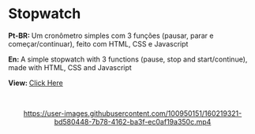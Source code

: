 # Stopwatch


<p> <strong>Pt-BR: </strong> Um cronômetro simples com 3 funções (pausar, parar e começar/continuar), feito com HTML, CSS e Javascript</p>
<p> <strong>En: </strong>A simple stopwatch with 3 functions (pause, stop and start/continue), made with HTML, CSS and Javascript</p>
<p > <strong>View: </strong> <a href="https://leoaoun.github.io/stopwatch/" target="_blank"> Click Here</p>
<br>
<div align="center">

https://user-images.githubusercontent.com/100950151/160219321-bd580448-7b78-4162-ba3f-ec0af19a350c.mp4
  
</div>

